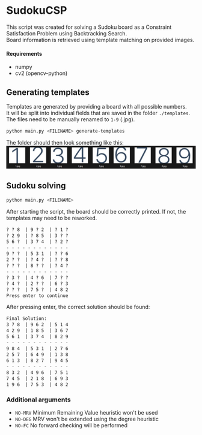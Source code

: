 # SudokuCSP

This script was created for solving a Sudoku board as a Constraint Satisfaction Problem using Backtracking Search.<br>
Board information is retrieved using template matching on provided images.

#### Requirements
- numpy
- cv2 (opencv-python)

## Generating templates
Templates are generated by providing a board with all possible numbers.<br>
It will be split into individual fields that are saved in the folder `./templates`.<br>
The files need to be manually renamed to `1-9` (.jpg).<br>
```bash
python main.py <FILENAME> generate-templates
```
The folder should then look something like this:<br>
 ![Template folder](/doc/templates.jpg)

## Sudoku solving
```bash
python main.py <FILENAME>
```
After starting the script, the board should be correctly printed.
If not, the templates may need to be reworked.
```
? ? 8  | 9 ? 2  | ? 1 ? 
? 2 9  | ? 8 5  | 3 ? ? 
5 6 ?  | 3 7 4  | ? 2 ? 
- - - - - - - - - - - - 
9 ? ?  | 5 3 1  | ? ? 6 
2 ? ?  | ? 4 ?  | ? ? 8 
? ? ?  | 8 ? ?  | ? 4 ? 
- - - - - - - - - - - - 
? 3 ?  | 4 ? 6  | 7 ? ? 
? 4 ?  | 2 ? ?  | 6 ? 3 
? ? ?  | 7 5 ?  | 4 8 2 
Press enter to continue 
```
After pressing enter, the correct solution should be found:<br>
```
Final Solution:
3 7 8  | 9 6 2  | 5 1 4 
4 2 9  | 1 8 5  | 3 6 7 
5 6 1  | 3 7 4  | 8 2 9 
- - - - - - - - - - - - 
9 8 4  | 5 3 1  | 2 7 6 
2 5 7  | 6 4 9  | 1 3 8 
6 1 3  | 8 2 7  | 9 4 5 
- - - - - - - - - - - - 
8 3 2  | 4 9 6  | 7 5 1 
7 4 5  | 2 1 8  | 6 9 3 
1 9 6  | 7 5 3  | 4 8 2 
```
### Additional arguments
- `NO-MRV` Minimum Remaining Value heuristic won't be used
- `NO-DEG` MRV won't be extended using the degree heuristic
- `NO-FC` No forward checking will be performed
